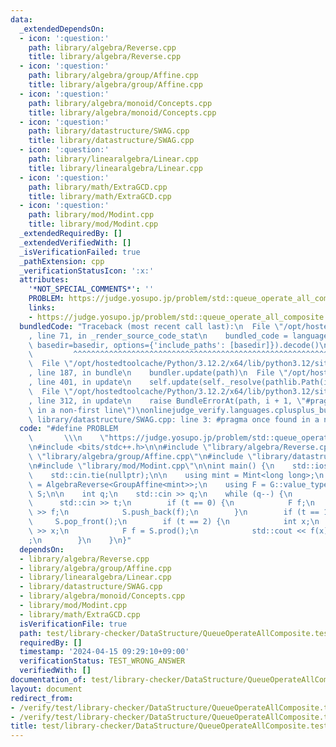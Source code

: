 ```yaml
---
data:
  _extendedDependsOn:
  - icon: ':question:'
    path: library/algebra/Reverse.cpp
    title: library/algebra/Reverse.cpp
  - icon: ':question:'
    path: library/algebra/group/Affine.cpp
    title: library/algebra/group/Affine.cpp
  - icon: ':question:'
    path: library/algebra/monoid/Concepts.cpp
    title: library/algebra/monoid/Concepts.cpp
  - icon: ':question:'
    path: library/datastructure/SWAG.cpp
    title: library/datastructure/SWAG.cpp
  - icon: ':question:'
    path: library/linearalgebra/Linear.cpp
    title: library/linearalgebra/Linear.cpp
  - icon: ':question:'
    path: library/math/ExtraGCD.cpp
    title: library/math/ExtraGCD.cpp
  - icon: ':question:'
    path: library/mod/Modint.cpp
    title: library/mod/Modint.cpp
  _extendedRequiredBy: []
  _extendedVerifiedWith: []
  _isVerificationFailed: true
  _pathExtension: cpp
  _verificationStatusIcon: ':x:'
  attributes:
    '*NOT_SPECIAL_COMMENTS*': ''
    PROBLEM: https://judge.yosupo.jp/problem/std::queue_operate_all_composite
    links:
    - https://judge.yosupo.jp/problem/std::queue_operate_all_composite
  bundledCode: "Traceback (most recent call last):\n  File \"/opt/hostedtoolcache/Python/3.12.2/x64/lib/python3.12/site-packages/onlinejudge_verify/documentation/build.py\"\
    , line 71, in _render_source_code_stat\n    bundled_code = language.bundle(stat.path,\
    \ basedir=basedir, options={'include_paths': [basedir]}).decode()\n          \
    \         ^^^^^^^^^^^^^^^^^^^^^^^^^^^^^^^^^^^^^^^^^^^^^^^^^^^^^^^^^^^^^^^^^^^^^^^^^^^^^^^^^\n\
    \  File \"/opt/hostedtoolcache/Python/3.12.2/x64/lib/python3.12/site-packages/onlinejudge_verify/languages/cplusplus.py\"\
    , line 187, in bundle\n    bundler.update(path)\n  File \"/opt/hostedtoolcache/Python/3.12.2/x64/lib/python3.12/site-packages/onlinejudge_verify/languages/cplusplus_bundle.py\"\
    , line 401, in update\n    self.update(self._resolve(pathlib.Path(included), included_from=path))\n\
    \  File \"/opt/hostedtoolcache/Python/3.12.2/x64/lib/python3.12/site-packages/onlinejudge_verify/languages/cplusplus_bundle.py\"\
    , line 312, in update\n    raise BundleErrorAt(path, i + 1, \"#pragma once found\
    \ in a non-first line\")\nonlinejudge_verify.languages.cplusplus_bundle.BundleErrorAt:\
    \ library/datastructure/SWAG.cpp: line 3: #pragma once found in a non-first line\n"
  code: "#define PROBLEM                                                         \
    \       \\\n    \"https://judge.yosupo.jp/problem/std::queue_operate_all_composite\"\
    \n#include <bits/stdc++.h>\n\n#include \"library/algebra/Reverse.cpp\"\n#include\
    \ \"library/algebra/group/Affine.cpp\"\n#include \"library/datastructure/SWAG.cpp\"\
    \n#include \"library/mod/Modint.cpp\"\n\nint main() {\n    std::ios::sync_with_stdio(false);\n\
    \    std::cin.tie(nullptr);\n\n    using mint = Mint<long long>;\n    using G\
    \ = AlgebraReverse<GroupAffine<mint>>;\n    using F = G::value_type;\n\n    SWAG<G>\
    \ S;\n\n    int q;\n    std::cin >> q;\n    while (q--) {\n        int t;\n  \
    \      std::cin >> t;\n        if (t == 0) {\n            F f;\n            std::cin\
    \ >> f;\n            S.push_back(f);\n        }\n        if (t == 1)\n       \
    \     S.pop_front();\n        if (t == 2) {\n            int x;\n            std::cin\
    \ >> x;\n            F f = S.prod();\n            std::cout << f(x) << \"\\n\"\
    ;\n        }\n    }\n}"
  dependsOn:
  - library/algebra/Reverse.cpp
  - library/algebra/group/Affine.cpp
  - library/linearalgebra/Linear.cpp
  - library/datastructure/SWAG.cpp
  - library/algebra/monoid/Concepts.cpp
  - library/mod/Modint.cpp
  - library/math/ExtraGCD.cpp
  isVerificationFile: true
  path: test/library-checker/DataStructure/QueueOperateAllComposite.test.cpp
  requiredBy: []
  timestamp: '2024-04-15 09:29:10+09:00'
  verificationStatus: TEST_WRONG_ANSWER
  verifiedWith: []
documentation_of: test/library-checker/DataStructure/QueueOperateAllComposite.test.cpp
layout: document
redirect_from:
- /verify/test/library-checker/DataStructure/QueueOperateAllComposite.test.cpp
- /verify/test/library-checker/DataStructure/QueueOperateAllComposite.test.cpp.html
title: test/library-checker/DataStructure/QueueOperateAllComposite.test.cpp
---
```

